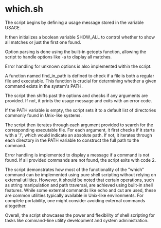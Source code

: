 # which.sh
The script begins by defining a usage message stored in the variable USAGE. 

It then initializes a boolean variable SHOW_ALL to control whether to show all matches or just the first one found.

Option parsing is done using the built-in getopts function, allowing the script to handle options like -a to display all matches. 

Error handling for unknown options is also implemented within the script.

A function named find_in_path is defined to check if a file is both a regular file and executable. This function is crucial for determining whether a given command exists in the system's PATH.

The script then shifts past the options and checks if any arguments are provided. If not, it prints the usage message and exits with an error code.

If the PATH variable is empty, the script sets it to a default list of directories commonly found in Unix-like systems.

The script then iterates through each argument provided to search for the corresponding executable file. For each argument, it first checks if it starts with a '/', which would indicate an absolute path. If not, it iterates through each directory in the PATH variable to construct the full path to the command.

Error handling is implemented to display a message if a command is not found. If all provided commands are not found, the script exits with code 2.

The script demonstrates how most of the functionality of the "which" command can be implemented using pure shell scripting without relying on external utilities. However, it should be noted that certain operations, such as string manipulation and path traversal, are achieved using built-in shell features. While some external commands like echo and cut are used, these are common utilities typically available in Unix-like environments. For complete portability, one might consider avoiding external commands altogether.

Overall, the script showcases the power and flexibility of shell scripting for tasks like command-line utility development and system administration.
